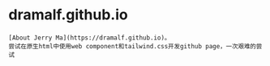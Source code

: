 # dramalf.github.io
    [About Jerry Ma](https://dramalf.github.io)。
    尝试在原生html中使用web component和tailwind.css开发github page，一次艰难的尝试